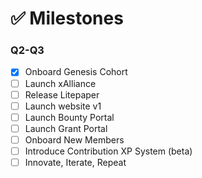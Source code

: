 # ✅ Milestones

### Q2-Q3

* [x] Onboard Genesis Cohort
* [ ] Launch xAlliance
* [ ] Release Litepaper
* [ ] Launch website v1
* [ ] Launch Bounty Portal
* [ ] Launch Grant Portal
* [ ] Onboard New Members
* [ ] Introduce Contribution XP System (beta)
* [ ] Innovate, Iterate, Repeat
